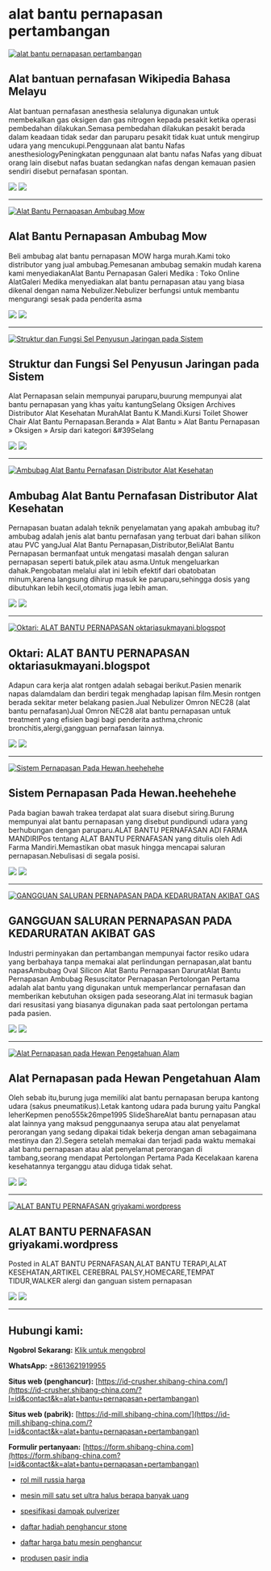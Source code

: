 # alat bantu pernapasan pertambangan

<a href="https://swt.shibang-china.com/?l=id&img&k=alat+bantu+pernapasan+pertambangan" target="_blank">![alat bantu pernapasan pertambangan](http://static.shibang-china.com/all-800x300/1165.jpg)</a>

## Alat bantuan pernafasan Wikipedia Bahasa Melayu
Alat bantuan pernafasan anesthesia selalunya digunakan untuk membekalkan gas oksigen dan gas nitrogen kepada pesakit ketika operasi pembedahan dilakukan.Semasa pembedahan dilakukan pesakit berada dalam keadaan tidak sedar dan paruparu pesakit tidak kuat untuk mengirup udara yang mencukupi.Penggunaan alat bantu Nafas anesthesiologyPeningkatan penggunaan alat bantu nafas Nafas yang dibuat orang lain disebut nafas buatan sedangkan nafas dengan kemauan pasien sendiri disebut pernafasan spontan.


<a href="https://whatsapp.shibangsoft.com/WhatsApp.php" target="_blank" title="WhatsApp">![](http://static.shibang-china.com/icon/whatsapp.png)</a> <a href="https://swt.shibang-china.com/?l=id&icon&k=alat+bantu+pernapasan+pertambangan" target="_blank">![](http://static.shibang-china.com/icon/chat-id.png)</a>

---

<a href="https://swt.shibang-china.com/?l=id&img&k=alat+bantu+pernapasan+pertambangan" target="_blank">![Alat Bantu Pernapasan Ambubag Mow](http://static.shibang-china.com/all-800x300/239.jpg)</a>

## Alat Bantu Pernapasan Ambubag Mow
Beli ambubag alat bantu pernapasan MOW harga murah.Kami toko distributor yang jual ambubag.Pemesanan ambubag semakin mudah karena kami menyediakanAlat Bantu Pernapasan Galeri Medika : Toko Online AlatGaleri Medika menyediakan alat bantu pernapasan atau yang biasa dikenal dengan nama Nebulizer.Nebulizer berfungsi untuk membantu mengurangi sesak pada penderita asma


<a href="https://whatsapp.shibangsoft.com/WhatsApp.php" target="_blank" title="WhatsApp">![](http://static.shibang-china.com/icon/whatsapp.png)</a> <a href="https://swt.shibang-china.com/?l=id&icon&k=alat+bantu+pernapasan+pertambangan" target="_blank">![](http://static.shibang-china.com/icon/chat-id.png)</a>

---

<a href="https://swt.shibang-china.com/?l=id&img&k=alat+bantu+pernapasan+pertambangan" target="_blank">![Struktur dan Fungsi Sel Penyusun Jaringan pada Sistem](http://static.shibang-china.com/all-800x300/770.jpg)</a>

## Struktur dan Fungsi Sel Penyusun Jaringan pada Sistem
Alat Pernapasan selain mempunyai paruparu,buurung mempunyai alat bantu pernapasan yang khas yaitu kantungSelang Oksigen Archives Distributor Alat Kesehatan MurahAlat Bantu K.Mandi.Kursi Toilet Shower Chair Alat Bantu Pernapasan.Beranda » Alat Bantu » Alat Bantu Pernapasan » Oksigen » Arsip dari kategori &#39Selang


<a href="https://whatsapp.shibangsoft.com/WhatsApp.php" target="_blank" title="WhatsApp">![](http://static.shibang-china.com/icon/whatsapp.png)</a> <a href="https://swt.shibang-china.com/?l=id&icon&k=alat+bantu+pernapasan+pertambangan" target="_blank">![](http://static.shibang-china.com/icon/chat-id.png)</a>

---

<a href="https://swt.shibang-china.com/?l=id&img&k=alat+bantu+pernapasan+pertambangan" target="_blank">![Ambubag Alat Bantu Pernafasan Distributor Alat Kesehatan](http://static.shibang-china.com/all-800x300/1262.jpg)</a>

## Ambubag Alat Bantu Pernafasan Distributor Alat Kesehatan
Pernapasan buatan adalah teknik penyelamatan yang apakah ambubag itu? ambubag adalah jenis alat bantu pernafasan yang terbuat dari bahan silikon atau PVC yangJual Alat Bantu Pernapasan,Distributor,BeliAlat Bantu Pernapasan bermanfaat untuk mengatasi masalah dengan saluran pernapasan seperti batuk,pilek atau asma.Untuk mengeluarkan dahak.Pengobatan melalui alat ini lebih efektif dari obatobatan minum,karena langsung dihirup masuk ke paruparu,sehingga dosis yang dibutuhkan lebih kecil,otomatis juga lebih aman.


<a href="https://whatsapp.shibangsoft.com/WhatsApp.php" target="_blank" title="WhatsApp">![](http://static.shibang-china.com/icon/whatsapp.png)</a> <a href="https://swt.shibang-china.com/?l=id&icon&k=alat+bantu+pernapasan+pertambangan" target="_blank">![](http://static.shibang-china.com/icon/chat-id.png)</a>

---

<a href="https://swt.shibang-china.com/?l=id&img&k=alat+bantu+pernapasan+pertambangan" target="_blank">![Oktari: ALAT BANTU PERNAPASAN oktariasukmayani.blogspot](http://static.shibang-china.com/all-800x300/695.jpg)</a>

## Oktari: ALAT BANTU PERNAPASAN oktariasukmayani.blogspot
Adapun cara kerja alat rontgen adalah sebagai berikut.Pasien menarik napas dalamdalam dan berdiri tegak menghadap lapisan film.Mesin rontgen berada sekitar meter belakang pasien.Jual Nebulizer Omron NEC28 (alat bantu pernafasan)Jual Omron NEC28 alat bantu pernapasan untuk treatment yang efisien bagi bagi penderita asthma,chronic bronchitis,alergi,gangguan pernafasan lainnya.


<a href="https://whatsapp.shibangsoft.com/WhatsApp.php" target="_blank" title="WhatsApp">![](http://static.shibang-china.com/icon/whatsapp.png)</a> <a href="https://swt.shibang-china.com/?l=id&icon&k=alat+bantu+pernapasan+pertambangan" target="_blank">![](http://static.shibang-china.com/icon/chat-id.png)</a>

---

<a href="https://swt.shibang-china.com/?l=id&img&k=alat+bantu+pernapasan+pertambangan" target="_blank">![Sistem Pernapasan Pada Hewan.heehehehe](http://static.shibang-china.com/all-800x300/1442.jpg)</a>

## Sistem Pernapasan Pada Hewan.heehehehe
Pada bagian bawah trakea terdapat alat suara disebut siring.Burung mempunyai alat bantu pernapasan yang disebut pundipundi udara yang berhubungan dengan paruparu.ALAT BANTU PERNAFASAN ADI FARMA MANDIRIPos tentang ALAT BANTU PERNAFASAN yang ditulis oleh Adi Farma Mandiri.Memastikan obat masuk hingga mencapai saluran pernapasan.Nebulisasi di segala posisi.


<a href="https://whatsapp.shibangsoft.com/WhatsApp.php" target="_blank" title="WhatsApp">![](http://static.shibang-china.com/icon/whatsapp.png)</a> <a href="https://swt.shibang-china.com/?l=id&icon&k=alat+bantu+pernapasan+pertambangan" target="_blank">![](http://static.shibang-china.com/icon/chat-id.png)</a>

---

<a href="https://swt.shibang-china.com/?l=id&img&k=alat+bantu+pernapasan+pertambangan" target="_blank">![GANGGUAN SALURAN PERNAPASAN PADA KEDARURATAN AKIBAT GAS](http://static.shibang-china.com/all-800x300/163.jpg)</a>

## GANGGUAN SALURAN PERNAPASAN PADA KEDARURATAN AKIBAT GAS
Industri perminyakan dan pertambangan mempunyai factor resiko udara yang berbahaya tanpa memakai alat perlindungan pernapasan,alat bantu napasAmbubag Oval Silicon Alat Bantu Pernapasan DaruratAlat Bantu Pernapasan Ambubag Resuscitator Pernapasan Pertolongan Pertama adalah alat bantu yang digunakan untuk memperlancar pernafasan dan memberikan kebutuhan oksigen pada seseorang.Alat ini termasuk bagian dari resusitasi yang biasanya digunakan pada saat pertolongan pertama pada pasien.


<a href="https://whatsapp.shibangsoft.com/WhatsApp.php" target="_blank" title="WhatsApp">![](http://static.shibang-china.com/icon/whatsapp.png)</a> <a href="https://swt.shibang-china.com/?l=id&icon&k=alat+bantu+pernapasan+pertambangan" target="_blank">![](http://static.shibang-china.com/icon/chat-id.png)</a>

---

<a href="https://swt.shibang-china.com/?l=id&img&k=alat+bantu+pernapasan+pertambangan" target="_blank">![Alat Pernapasan pada Hewan Pengetahuan Alam](http://static.shibang-china.com/all-800x300/805.jpg)</a>

## Alat Pernapasan pada Hewan Pengetahuan Alam
Oleh sebab itu,burung juga memiliki alat bantu pernapasan berupa kantong udara (sakus pneumatikus).Letak kantong udara pada burung yaitu Pangkal leherKepmen peno555k26mpe1995 SlideShareAlat bantu pernapasan atau alat lainnya yang maksud penggunaanya serupa atau alat penyelamat perorangan yang sedang dipakai tidak bekerja dengan aman sebagaimana mestinya dan 2).Segera setelah memakai dan terjadi pada waktu memakai alat bantu pernapasan atau alat penyelamat perorangan di tambang,seorang mendapat Pertolongan Pertama Pada Kecelakaan karena kesehatannya terganggu atau diduga tidak sehat.


<a href="https://whatsapp.shibangsoft.com/WhatsApp.php" target="_blank" title="WhatsApp">![](http://static.shibang-china.com/icon/whatsapp.png)</a> <a href="https://swt.shibang-china.com/?l=id&icon&k=alat+bantu+pernapasan+pertambangan" target="_blank">![](http://static.shibang-china.com/icon/chat-id.png)</a>

---

<a href="https://swt.shibang-china.com/?l=id&img&k=alat+bantu+pernapasan+pertambangan" target="_blank">![ALAT BANTU PERNAFASAN griyakami.wordpress](http://static.shibang-china.com/all-800x300/1476.jpg)</a>

## ALAT BANTU PERNAFASAN griyakami.wordpress
Posted in ALAT BANTU PERNAFASAN,ALAT BANTU TERAPI,ALAT KESEHATAN,ARTIKEL CEREBRAL PALSY,HOMECARE,TEMPAT TIDUR,WALKER alergi dan ganguan sistem pernapasan

<a href="https://whatsapp.shibangsoft.com/WhatsApp.php" target="_blank" title="WhatsApp">![](http://static.shibang-china.com/icon/whatsapp.png)</a> <a href="https://swt.shibang-china.com/?l=id&icon&k=alat+bantu+pernapasan+pertambangan" target="_blank">![](http://static.shibang-china.com/icon/chat-id.png)</a>

---
## Hubungi kami:

**Ngobrol Sekarang:** [Klik untuk mengobrol](https://swt.shibang-china.com?l=id&contact&k=alat+bantu+pernapasan+pertambangan)

**WhatsApp:**  [+8613621919955](https://whatsapp.shibangsoft.com/WhatsApp.php)

**Situs web (penghancur):** [https://id-crusher.shibang-china.com/](https://id-crusher.shibang-china.com/?l=id&contact&k=alat+bantu+pernapasan+pertambangan)

**Situs web (pabrik):** [https://id-mill.shibang-china.com/](https://id-mill.shibang-china.com/?l=id&contact&k=alat+bantu+pernapasan+pertambangan)

**Formulir pertanyaan:** [https://form.shibang-china.com](https://form.shibang-china.com?l=id&contact&k=alat+bantu+pernapasan+pertambangan)

* [rol mill russia harga](../32/rol%20mill%20russia%20harga.md)

* [mesin mill satu set ultra halus berapa banyak uang](../36/mesin%20mill%20satu%20set%20ultra%20halus%20berapa%20banyak%20uang.md)

* [spesifikasi dampak pulverizer](../33/spesifikasi%20dampak%20pulverizer.md)

* [daftar hadiah penghancur stone](../36/daftar%20hadiah%20penghancur%20stone.md)

* [daftar harga batu mesin penghancur](../40/daftar%20harga%20batu%20mesin%20penghancur.md)

* [produsen pasir india](../39/produsen%20pasir%20india.md)